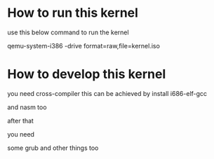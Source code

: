 # How to run this kernel

use this below command to run the kernel

qemu-system-i386 -drive format=raw,file=kernel.iso


# How to develop this kernel 

you need cross-compiler this can be achieved by install i686-elf-gcc

and nasm too

after that 

you need 

some grub and other things too
